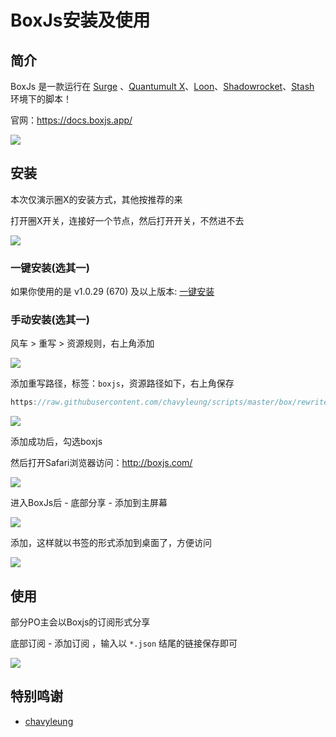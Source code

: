 # BoxJs安装及使用



## 简介

BoxJs 是一款运行在 [Surge](https://nssurge.com/) 、[Quantumult X](./quantumultX.md)、[Loon](https://nsloon.com/)、[Shadowrocket](./shadowrocket.md)、[Stash](https://stash.ws/) 环境下的脚本！


官网：https://docs.boxjs.app/


![](/boxjs/boxjs-01.png)


## 安装


本次仅演示圈X的安装方式，其他按推荐的来

打开圈X开关，连接好一个节点，然后打开开关，不然进不去

![](/boxjs/boxjs-02.png)





### 一键安装(选其一)

如果你使用的是 v1.0.29 (670) 及以上版本: [一键安装](https://api.boxjs.app/quanx-install)


### 手动安装(选其一)

风车 > 重写 > 资源规则，右上角添加

![](/boxjs/boxjs-03.png)

添加重写路径，标签：`boxjs`，资源路径如下，右上角保存

```js
https://raw.githubusercontent.com/chavyleung/scripts/master/box/rewrite/boxjs.rewrite.quanx.conf
```

![](/boxjs/boxjs-04.png)

添加成功后，勾选boxjs

然后打开Safari浏览器访问：http://boxjs.com/

![](/boxjs/boxjs-05.png)


进入BoxJs后 - 底部分享 - 添加到主屏幕

![](/boxjs/boxjs-06.png)

添加，这样就以书签的形式添加到桌面了，方便访问

![](/boxjs/boxjs-07.png)


## 使用

部分PO主会以Boxjs的订阅形式分享

底部订阅 - 添加订阅 ，输入以 `*.json` 结尾的链接保存即可

![](/boxjs/boxjs-08.png)


## 特别鸣谢

* [chavyleung](https://github.com/chavyleung/scripts)

